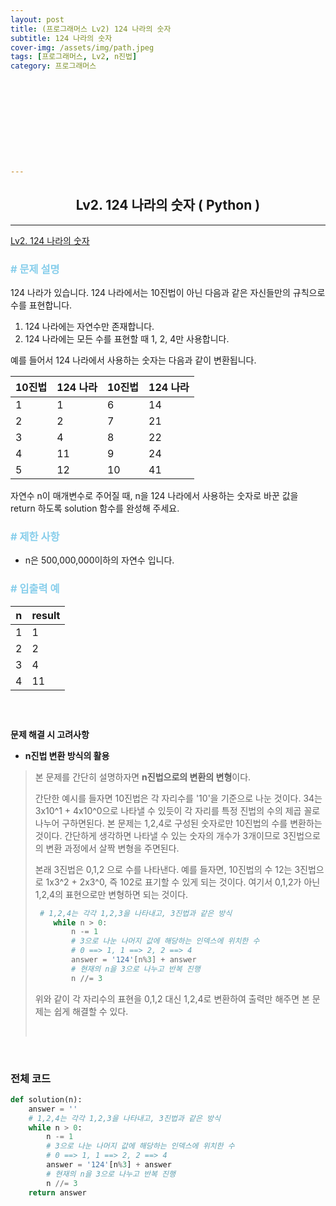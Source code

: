 ```yaml
---
layout: post
title: (프로그래머스 Lv2) 124 나라의 숫자
subtitle: 124 나라의 숫자
cover-img: /assets/img/path.jpeg
tags: [프로그래머스, Lv2, n진법]
category: 프로그래머스











---
```


<center>
  <h2>
    Lv2. 124 나라의 숫자 ( Python )
  </h2>
</center>

------

[Lv2. 124 나라의 숫자](https://programmers.co.kr/learn/courses/30/lessons/12923)

### <span style="color:skyblue"># 문제 설명</span>

124 나라가 있습니다. 124 나라에서는 10진법이 아닌 다음과 같은 자신들만의 규칙으로 수를 표현합니다.

1. 124 나라에는 자연수만 존재합니다.
2. 124 나라에는 모든 수를 표현할 때 1, 2, 4만 사용합니다.

예를 들어서 124 나라에서 사용하는 숫자는 다음과 같이 변환됩니다.

| 10진법 | 124 나라 | 10진법 | 124 나라 |
| ------ | -------- | ------ | -------- |
| 1      | 1        | 6      | 14       |
| 2      | 2        | 7      | 21       |
| 3      | 4        | 8      | 22       |
| 4      | 11       | 9      | 24       |
| 5      | 12       | 10     | 41       |

자연수 n이 매개변수로 주어질 때, n을 124 나라에서 사용하는 숫자로 바꾼 값을 return 하도록 solution 함수를 완성해 주세요.

### <span style="color:skyblue"># 제한 사항</span>

- n은 500,000,000이하의 자연수 입니다.

### <span style="color:skyblue"># 입출력 예</span>

| n    | result |
| ---- | ------ |
| 1    | 1      |
| 2    | 2      |
| 3    | 4      |
| 4    | 11     |

##### <br>

 **문제 해결 시 고려사항**

- **n진법 변환 방식의 활용**

>  본 문제를 간단히 설명하자면 **n진법으로의 변환의 변형**이다.
>
>  간단한 예시를 들자면 10진법은 각 자리수를 '10'을 기준으로 나눈 것이다. 34는 3x10^1 + 4x10^0으로 나타낼 수 있듯이 각 자리를 특정 진법의 수의 제곱 꼴로 나누어 구하면된다. 본 문제는 1,2,4로 구성된 숫자로만 10진법의 수를 변환하는 것이다. 간단하게 생각하면 나타낼 수 있는 숫자의 개수가 3개이므로 3진법으로의 변환 과정에서 살짝 변형을 주면된다.
>
>  본래 3진법은 0,1,2 으로 수를 나타낸다. 예를 들자면, 10진법의 수 12는 3진법으로 1x3^2 + 2x3^0, 즉 102로 표기할 수 있게 되는 것이다. 여기서 0,1,2가 아닌 1,2,4의 표현으로만 변형하면 되는 것이다.
>
>  ```python
>   # 1,2,4는 각각 1,2,3을 나타내고, 3진법과 같은 방식
>      while n > 0:
>          n -= 1
>          # 3으로 나눈 나머지 값에 해당하는 인덱스에 위치한 수
>          # 0 ==> 1, 1 ==> 2, 2 ==> 4
>          answer = '124'[n%3] + answer
>          # 현재의 n을 3으로 나누고 반복 진행
>          n //= 3
>  ```
>
>  위와 같이 각 자리수의 표현을 0,1,2 대신 1,2,4로 변환하여 출력만 해주면 본 문제는 쉽게 해결할 수 있다.
>
>  <br>

<br>

### 전체 코드

```python
def solution(n):
    answer = ''
    # 1,2,4는 각각 1,2,3을 나타내고, 3진법과 같은 방식
    while n > 0:
        n -= 1
        # 3으로 나눈 나머지 값에 해당하는 인덱스에 위치한 수
        # 0 ==> 1, 1 ==> 2, 2 ==> 4
        answer = '124'[n%3] + answer
        # 현재의 n을 3으로 나누고 반복 진행
        n //= 3
    return answer
```

